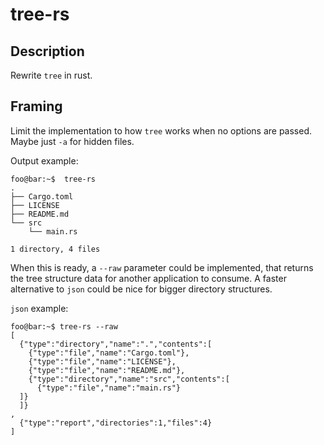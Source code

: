 # tree-rs

## Description
Rewrite `tree` in rust.

## Framing
Limit the implementation to how `tree` works when no options are passed. Maybe 
just `-a` for hidden files.

Output example:
```shell
foo@bar:~$  tree-rs
.
├── Cargo.toml
├── LICENSE
├── README.md
└── src
    └── main.rs

1 directory, 4 files
```

When this is ready, a `--raw` parameter could be implemented, that returns the 
tree structure data for another application to consume. 
A faster alternative to `json` could be nice for bigger directory structures.

`json` example:
```shell
foo@bar:~$ tree-rs --raw
[
  {"type":"directory","name":".","contents":[
    {"type":"file","name":"Cargo.toml"},
    {"type":"file","name":"LICENSE"},
    {"type":"file","name":"README.md"},
    {"type":"directory","name":"src","contents":[
      {"type":"file","name":"main.rs"}
  ]}
  ]}
,
  {"type":"report","directories":1,"files":4}
]
```

